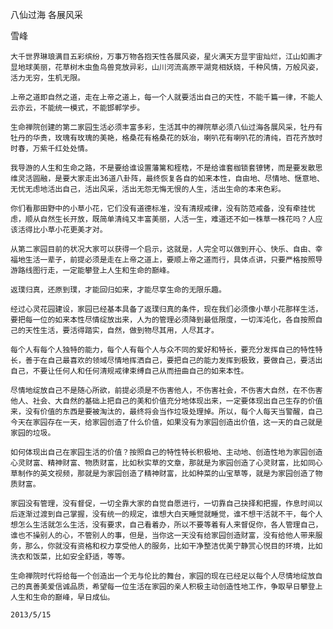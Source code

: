 八仙过海 各展风采

雪峰


    大千世界琳琅满目五彩缤纷，万事万物各抱天性各展风姿，星火满天方显宇宙灿烂，江山如画才显地球美丽，花草树木虫鱼鸟兽竞放异彩，山川河流高原平湖竞相妖娆，千种风情，万般风姿，活力无穷，生机无限。

    上帝之道即自然之道，走在上帝之道上，每一个人就要活出自己的天性，不能千篇一律，不能人云亦云，不能统一模式，不能邯郸学步。

    生命禅院创建的第二家园生活必须丰富多彩，生活其中的禅院草必须八仙过海各展风采，牡丹有牡丹的华贵，玫瑰有玫瑰的美艳，格桑花有格桑花的妖冶，喇叭花有喇叭花的清纯，百花齐放时时春，万紫千红处处情。

    我导游的人生和生命之路，不是要给谁设置藩篱和桎梏，不是给谁套枷锁套镣铐，而是要发散思维灵活圆融，是要大家走出36道八卦阵，最终恢复各自的如来本性，自由地、尽情地、惬意地、无忧无虑地活出自己，活出风采，活出无怨无悔无恨的人生，活出生命的本来色彩。

    你们看那田野中的小草小花，它们没有道德标准，没有清规戒律，没有防范戒备，没有牵挂忧虑，顺从自然生长开放，既简单清纯又丰富美丽，人活一生，难道还不如一株草一株花吗？人应该活得比小草小花更美才对。

    从第二家园目前的状况大家可以获得一个启示，这就是，人完全可以做到开心、快乐、自由、幸福地生活一辈子，前提必须是走在上帝之道上，要顺上帝之道而行，具体点讲，只要严格按照导游路线图行走，一定能攀登上人生和生命的巅峰。

    返璞归真，还原到璞，才能回归如来，才能尽享生命的无限乐趣。

    经过心灵花园建设，家园已经基本具备了返璞归真的条件，现在我们必须像小草小花那样生活，要把每一位的如来本性尽情绽放出来，人为的管理必须降到最低限度，一切浑沌化，各自按照自己的天性生活，要活得踏实，自然，做到物尽其用，人尽其才。

    每个人有每个人独特的能力，每个人有每个人与众不同的爱好和特长，要充分发挥自己的特性特长，善于在自己最喜欢的领域尽情地挥洒自己，要把自己的能力发挥到极致，要做自己，要活出自己，不要让任何人和任何清规戒律束缚自己从而扭曲自己的如来本性。

    尽情地绽放自己不是随心所欲，前提必须是不伤害他人，不伤害社会，不伤害大自然，在不伤害他人、社会、大自然的基础上把自己的美和价值充分地体现出来，一定要体现出自己生存的价值来，没有价值的东西是要被淘汰的，最终将会当作垃圾处理掉。所以，每个人每天当警醒，自己今天在家园存在一天，给家园创造了什么价值，如果没有为家园创造出价值，这一天的自己就是家园的垃圾。

    如何体现出自己在家园生活的价值？按照自己的特性特长积极地、主动地、创造性地为家园创造心灵财富、精神财富、物质财富，比如秋实草的文章，那就是为家园创造了心灵财富，比如同心草制作的英文视频，那就是为家园创造了精神财富，比如种菜的山宝草等，就是为家园创造了物质财富。

    家园没有管理，没有督促，一切全靠大家的自觉自愿进行，一切靠自己抉择和把握，作息时间以后逐渐过渡到自己掌握，没有统一的规定，谁想大白天睡觉就睡觉，谁不想干活就不干，每个人想怎么生活就怎么生活，没有要求，自己看着办，所以不要等着有人来督促你，各人管理自己，谁也不操别人的心，不管别人的事，但是，当你这一天没有给家园创造财富，没有给他人带来服务，那么，你就没有资格和权力享受他人的服务，比如干净整洁优美宁静赏心悦目的环境，比如洗衣和饭菜，比如安全舒适，等等。

    生命禅院时代将给每一个创造出一个无与伦比的舞台，家园的现在已经足以每个人尽情地绽放自己的真善美爱信诚品质，希望每一位生活在家园的亲人积极主动创造性地工作，争取早日攀登上人生和生命的巅峰，早日成仙。

    2013/5/15



